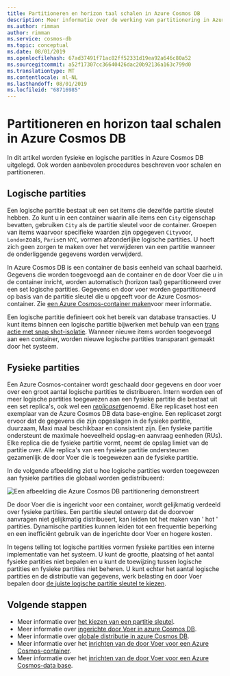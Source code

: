 ```yaml
---
title: Partitioneren en horizon taal schalen in Azure Cosmos DB
description: Meer informatie over de werking van partitionering in Azure Cosmos DB, het configureren van partitionering en partitie sleutels en het kiezen van de juiste partitie sleutel voor uw toepassing.
ms.author: rimman
author: rimman
ms.service: cosmos-db
ms.topic: conceptual
ms.date: 08/01/2019
ms.openlocfilehash: 67ad37491f71ac82ff52331d19ea92a646c80a52
ms.sourcegitcommit: a52f17307cc36640426dac20b92136a163c799d0
ms.translationtype: MT
ms.contentlocale: nl-NL
ms.lasthandoff: 08/01/2019
ms.locfileid: "68716985"
---
```

# <a name="partitioning-and-horizontal-scaling-in-azure-cosmos-db"></a>Partitioneren en horizon taal schalen in Azure Cosmos DB

In dit artikel worden fysieke en logische partities in Azure Cosmos DB uitgelegd. Ook worden aanbevolen procedures beschreven voor schalen en partitioneren. 

## <a name="logical-partitions"></a>Logische partities

Een logische partitie bestaat uit een set items die dezelfde partitie sleutel hebben. Zo kunt u in een container waarin alle items een `City` eigenschap bevatten, gebruiken `City` als de partitie sleutel voor de container. Groepen van items waarvoor specifieke waarden zijn opgegeven `City`voor, `London`zoals, `Paris`en `NYC`, vormen afzonderlijke logische partities. U hoeft zich geen zorgen te maken over het verwijderen van een partitie wanneer de onderliggende gegevens worden verwijderd.

In Azure Cosmos DB is een container de basis eenheid van schaal baarheid. Gegevens die worden toegevoegd aan de container en de door Voer die u in de container inricht, worden automatisch (horizon taal) gepartitioneerd over een set logische partities. Gegevens en door voer worden gepartitioneerd op basis van de partitie sleutel die u opgeeft voor de Azure Cosmos-container. Zie [een Azure Cosmos-container maken](how-to-create-container.md)voor meer informatie.

Een logische partitie definieert ook het bereik van database transacties. U kunt items binnen een logische partitie bijwerken met behulp van een [trans actie met snap shot-isolatie](database-transactions-optimistic-concurrency.md). Wanneer nieuwe items worden toegevoegd aan een container, worden nieuwe logische partities transparant gemaakt door het systeem.

## <a name="physical-partitions"></a>Fysieke partities

Een Azure Cosmos-container wordt geschaald door gegevens en door voer over een groot aantal logische partities te distribueren. Intern worden een of meer logische partities toegewezen aan een fysieke partitie die bestaat uit een set replica's, ook wel een [*replicaset*](global-dist-under-the-hood.md)genoemd. Elke replicaset host een exemplaar van de Azure Cosmos DB data base-engine. Een replicaset zorgt ervoor dat de gegevens die zijn opgeslagen in de fysieke partitie, duurzaam, Maxi maal beschikbaar en consistent zijn. Een fysieke partitie ondersteunt de maximale hoeveelheid opslag-en aanvraag eenheden (RUs). Elke replica die de fysieke partitie vormt, neemt de opslag limiet van de partitie over. Alle replica's van een fysieke partitie ondersteunen gezamenlijk de door Voer die is toegewezen aan de fysieke partitie. 

In de volgende afbeelding ziet u hoe logische partities worden toegewezen aan fysieke partities die globaal worden gedistribueerd:

![Een afbeelding die Azure Cosmos DB partitionering demonstreert](./media/partition-data/logical-partitions.png)

De door Voer die is ingericht voor een container, wordt gelijkmatig verdeeld over fysieke partities. Een partitie sleutel ontwerp dat de doorvoer aanvragen niet gelijkmatig distribueert, kan leiden tot het maken van ' hot ' partities. Dynamische partities kunnen leiden tot een frequentie beperking en een inefficiënt gebruik van de ingerichte door Voer en hogere kosten.

In tegens telling tot logische partities vormen fysieke partities een interne implementatie van het systeem. U kunt de grootte, plaatsing of het aantal fysieke partities niet bepalen en u kunt de toewijzing tussen logische partities en fysieke partities niet beheren. U kunt echter het aantal logische partities en de distributie van gegevens, werk belasting en door Voer bepalen door [de juiste logische partitie sleutel te kiezen](partitioning-overview.md#choose-partitionkey).

## <a name="next-steps"></a>Volgende stappen

* Meer informatie over [het kiezen van een partitie sleutel](partitioning-overview.md#choose-partitionkey).
* Meer informatie over [ingerichte door Voer in azure Cosmos DB](request-units.md).
* Meer informatie over [globale distributie in azure Cosmos DB](distribute-data-globally.md).
* Meer informatie over het [inrichten van de door Voer voor een Azure Cosmos-container](how-to-provision-container-throughput.md).
* Meer informatie over het [inrichten van de door Voer voor een Azure Cosmos-data base](how-to-provision-database-throughput.md).
